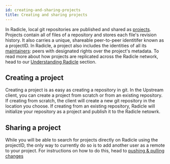```yaml
---
id: creating-and-sharing-projects
title: Creating and sharing projects
---
```


In Radicle, local git repositories are published and shared as [projects](understanding-radicle/glossary.md/#project). Projects contain all of files of a repository and stores each file's revision history. It also carries a unique, shareable peer-to-peer identitifer known as a projectID. In Radicle, a project also includes the identities of all its [maintainers](understanding-radicle/glossary.md/#maintainer): peers with designated rights over the project's metadata. To read more about how projects are replicated across the Radicle network, head to our [Understanding Radicle](understanding-radicle/how-it-works.md) section.

## Creating a project

Creating a project is as easy as creating a repository in git. In the Upstream client, you can create a project from scratch or from an existing repository. If creating from scratch, the client will create a new git repository in the location you choose. If creating from an existing repository, Radicle will initialize your repository as a project and publish it to the Radicle netowrk.

## Sharing a project

While you will be able to search for projects directly on Radicle using the projectID, the only way to currently do so is to add another user as a remote to your project. For instructions on how to do this, head to [pushing & pulling changes](collaborating-on-radicle/doc2-1.md)



